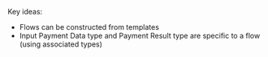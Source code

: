 


Key ideas:


- Flows can be constructed from templates
- Input Payment Data type and Payment Result type are specific to a flow (using associated types)
